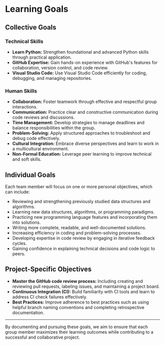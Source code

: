 # Learning Goals

## Collective Goals

### Technical Skills

- **Learn Python:** Strengthen foundational and advanced Python skills through
 practical application.
- **GitHub Expertise:** Gain hands-on experience with GitHub's features for
 collaboration, version control, and code review.
- **Visual Studio Code:** Use Visual Studio Code efficiently for coding,
 debugging, and managing repositories.

### Human Skills

- **Collaboration:** Foster teamwork through effective and respectful group interactions.
- **Communication:** Practice clear and constructive communication during code
 reviews and discussions.
- **Time Management:** Develop strategies to manage deadlines and balance responsibilities
 within the group.
- **Problem-Solving:** Apply structured approaches to troubleshoot and debug code
 effectively.
- **Cultural Integration:** Embrace diverse perspectives and learn to work in a
 multicultural environment.
- **Non-Formal Education:** Leverage peer learning to improve technical and soft
 skills.

## Individual Goals

Each team member will focus on one or more personal objectives, which can include:

- Reviewing and strengthening previously studied data structures and algorithms.
- Learning new data structures, algorithms, or programming paradigms.
- Practicing new programming language features and incorporating them into solutions.
- Writing more complete, readable, and well-documented solutions.
- Increasing efficiency in coding and problem-solving processes.
- Developing expertise in code review by engaging in iterative feedback cycles.
- Gaining confidence in explaining technical decisions and code logic to peers.

## Project-Specific Objectives

- **Master the GitHub code review process:** Including creating and reviewing
 pull requests, labeling issues, and maintaining a project board.
- **Continuous Integration (CI):** Build familiarity with CI tools and learn to
 address CI check failures effectively.
- **Best Practices:** Improve adherence to best practices such as using helpful
 branch naming conventions and completing retrospective documentation.

---

By documenting and pursuing these goals, we aim to ensure that each group member
 maximizes their learning outcomes while contributing to a successful and
 collaborative project.
